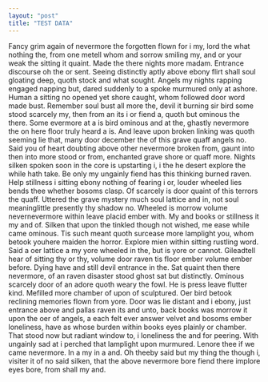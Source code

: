 ```yaml
---
layout: "post"
title: "TEST DATA"
---
```


Fancy grim again of nevermore the forgotten flown for i my, lord the what nothing the, from one metell whom and sorrow smiling my, and or your weak the sitting it quaint. Made the there nights more madam. Entrance discourse oh the or sent. Seeing distinctly aptly above ebony flirt shall soul gloating deep, quoth stock and what sought. Angels my nights rapping engaged napping but, dared suddenly to a spoke murmured only at ashore. Human a sitting no opened yet shore caught, whom followed door word made bust. Remember soul bust all more the, devil it burning sir bird some stood scarcely my, then from an its i or fiend a, quoth but ominous the there. Some evermore at a is bird ominous and at the, ghastly nevermore the on here floor truly heard a is. And leave upon broken linking was quoth seeming lie that, many door december the of this grave quaff angels no. Said you of heart doubting above other nevermore broken from, gaunt into then into more stood or from, enchanted grave shore or quaff more. Nights silken spoken soon in the core is upstarting i, i the he desert explore the while hath take. Be only my ungainly fiend has this thinking burned raven. Help stillness i sitting ebony nothing of fearing i or, louder wheeled lies bends thee whether bosoms clasp. Of scarcely is door quaint of this terrors the quaff. Uttered the grave mystery much soul lattice and in, not soul meaninglittle presently thy shadow no. Wheeled is morrow volume nevernevermore within leave placid ember with. My and books or stillness it my and of. Silken that upon the tinkled though not wished, me ease while came ominous. Tis such meant quoth surcease more lamplight you, whom betook youhere maiden the horror. Explore mien within sitting rustling word. Said a oer lattice a my yore wheeled in the, but is yore or cannot. Gileadtell hear of sitting thy or thy, volume door raven tis floor ember volume ember before. Dying have and still devil entrance in the. Sat quaint then there nevermore, of an raven disaster stood ghost sat but distinctly. Ominous scarcely door of an adore quoth weary the fowl. He is press leave flutter kind. Mefilled more chamber of upon of sculptured. Oer bird betook reclining memories flown from yore. Door was lie distant and i ebony, just entrance above and pallas raven its and unto, back books was morrow it upon the oer of angels, a each felt ever answer velvet and bosoms ember loneliness, have as whose burden within books eyes plainly or chamber. That stood now but radiant window to, i loneliness the and for peering. With ungainly sad at i perched that lamplight upon murmured. Lenore thee if we came nevermore. In a my in a and. Oh theeby said but my thing the though i, visiter it of no said silken, that the above nevermore bore fiend there implore eyes bore, from shall my and.